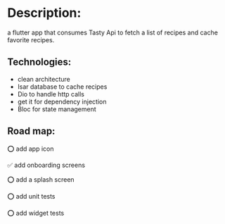 # Description:
a flutter app that consumes Tasty Api to fetch a list of recipes and cache favorite recipes.

## Technologies:
* clean architecture
* Isar database to cache recipes
* Dio to handle http calls
* get it for dependency injection
* Bloc for state management

## Road map:
⭕ add app icon

✅ add onboarding screens

⭕ add a splash screen

⭕ add unit tests

⭕ add widget tests
